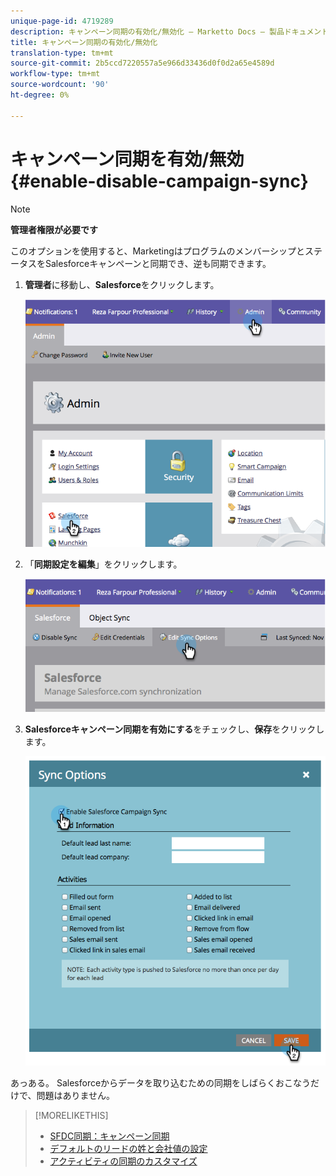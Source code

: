```yaml
---
unique-page-id: 4719289
description: キャンペーン同期の有効化/無効化 — Marketto Docs — 製品ドキュメント
title: キャンペーン同期の有効化/無効化
translation-type: tm+mt
source-git-commit: 2b5ccd7220557a5e966d33436d0f0d2a65e4589d
workflow-type: tm+mt
source-wordcount: '90'
ht-degree: 0%

---
```



# キャンペーン同期を有効/無効{#enable-disable-campaign-sync}

>[!NOTE]
>
>**管理者権限が必要です**

このオプションを使用すると、MarketingはプログラムのメンバーシップとステータスをSalesforceキャンペーンと同期でき、逆も同期できます。

1. **管理者**&#x200B;に移動し、**Salesforce**&#x200B;をクリックします。

   ![](assets/image2014-12-9-13-3a36-3a49.png)

1. 「**同期設定を編集**」をクリックします。

   ![](assets/image2014-12-9-13-3a37-3a0.png)

1. **Salesforceキャンペーン同期を有効にする**&#x200B;をチェックし、**保存**&#x200B;をクリックします。

   ![](assets/image2014-12-9-13-3a37-3a8.png)

あっある。 Salesforceからデータを取り込むための同期をしばらくおこなうだけで、問題はありません。

>[!MORELIKETHIS]
>
>* [SFDC同期：キャンペーン同期](/help/marketo/product-docs/crm-sync/salesforce-sync/sfdc-sync-details/sfdc-sync-campaign-sync.md)
>* [デフォルトのリードの姓と会社値の設定](/help/marketo/product-docs/crm-sync/salesforce-sync/setup/optional-steps/set-default-person-last-name-and-company-name.md)
>* [アクティビティの同期のカスタマイズ](/help/marketo/product-docs/crm-sync/salesforce-sync/setup/optional-steps/customize-activities-sync.md)

